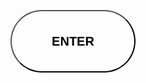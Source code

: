 <html>
    <form action="black testing.html" target="_blank">
        <button class="class1" type="submit" name="enter"><p>ENTER</p></button>
    </form>
</html>
<style>
    body{
        background-image: url("https://images.unsplash.com/photo-1463438690606-f6778b8c1d10?ixlib=rb-1.2.1&ixid=MnwxMjA3fDB8MHxleHBsb3JlLWZlZWR8M3x8fGVufDB8fHx8&w=1000&q=80");
        text-align: center;
    }
    .class1{
        background-color: inherit;
        text-align: center;
        width: 200px;
        height: 100px;
        border-radius: 50px;
        margin-top: 25%;

    }
    .class1:hover{
    background-color:white;
    font-family:'Roboto', sans-serif;
    color:black;
    }
    p{
        font-size: 20px;
        font-weight: 700;
    font-family: 'cursive';
    }
</style>
